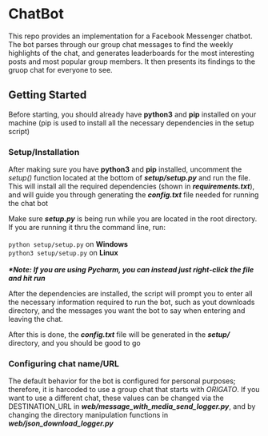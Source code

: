 # ChatBot
This repo provides an implementation for a Facebook Messenger chatbot. The bot parses through our group chat messages to find the weekly highlights of the chat, and generates leaderboards for the most interesting posts and most popular group members. It then presents its findings to the gruop chat for everyone to see.

## Getting Started
Before starting, you should already have <b>python3</b> and <b>pip</b> installed on your machine (pip is used to install all the necessary dependencies in the setup script)

### Setup/Installation
After making sure you have <b>python3</b> and <b>pip</b> installed, uncomment the <i>setup()</i> function located at the bottom of <b><i>setup/setup.py</i></b> and run the file. This will install all the required dependencies (shown in <b><i>requirements.txt</i></b>), and will guide you through generating the <b><i>config.txt</i></b> file needed for running the chat bot

Make sure <b><i>setup.py</i></b> is being run while you are located in the root directory. If you are running it thru the command line, run:
<br>
<br>
```python setup/setup.py``` on <b>Windows</b>
<br>
```python3 setup/setup.py``` on <b>Linux</b>
<br>
<br>
<b><i>*Note: If you are using Pycharm, you can instead just right-click the file and hit run</i></b>

After the dependencies are installed, the script will prompt you to enter all the necessary information required to run the bot, such as yout downloads directory, and the messages you want the bot to say when entering and leaving the chat.

After this is done, the <b><i>config.txt</i></b> file will be generated in the <b><i>setup/</i></b> directory, and you should be good to go

### Configuring chat name/URL
The default behavior for the bot is configured for personal purposes; therefore, it is harcoded to use a group chat that starts with <i>ORIGATO</i>. If you want to use a different chat, these values can be changed via the DESTINATION_URL in <b><i>web/message_with_media_send_logger.py</i></b>, and by changing the directory manipulation functions in <b><i>web/json_download_logger.py</i></b>
